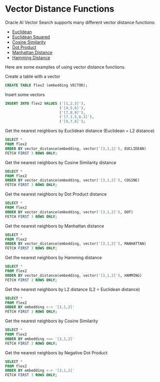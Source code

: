 # Vector Distance Functions

Oracle AI Vector Search supports many different vector distance functions:
- [Euclidean](https://docs.oracle.com/en/database/oracle/oracle-database/23/vecse/euclidean-and-squared-euclidean-distances.html)
- [Euclidean Squared](https://docs.oracle.com/en/database/oracle/oracle-database/23/vecse/euclidean-and-squared-euclidean-distances.html)
- [Cosine Similarity](https://docs.oracle.com/en/database/oracle/oracle-database/23/vecse/cosine-similarity.html)
- [Dot Product](https://docs.oracle.com/en/database/oracle/oracle-database/23/vecse/dot-product-similarity.html)
- [Manhattan Distance](https://docs.oracle.com/en/database/oracle/oracle-database/23/vecse/manhattan-distance.html)
- [Hamming Distance](https://docs.oracle.com/en/database/oracle/oracle-database/23/vecse/hamming-similarity.html)

Here are some examples of using vector distance functions.

Create a table with a vector  
```SQL
CREATE TABLE flex2 (embedding VECTOR);
```

Insert some vectors

```SQL
INSERT INTO flex2 VALUES ('[1,2,3]'),
                         ('[4,5,6]'),
                         ('[7,8,9]'),
                         ('[7.1,5,6.3]'),
                         ('[9,7,8]');
```

Get the nearest neighbors by Euclidean distance (Euclidean = L2 distance)

```SQL
SELECT *
FROM flex2
ORDER BY vector_distance(embedding, vector('[3,1,2]'), EUCLIDEAN)
FETCH FIRST 3 ROWS ONLY;
```

Get the nearest neighbors by Cosine Similarity distance

```SQL
SELECT *
FROM flex2
ORDER BY vector_distance(embedding, vector('[3,1,2]'), COSINE)
FETCH FIRST 3 ROWS ONLY;
```

Get the nearest neighbors by Dot Product distance

```SQL
SELECT *
FROM flex2
ORDER BY vector_distance(embedding, vector('[3,1,2]'), DOT)
FETCH FIRST 3 ROWS ONLY;
```

Get the nearest neighbors by Manhattan distance

```SQL
SELECT *
FROM flex2
ORDER BY vector_distance(embedding, vector('[3,1,2]'), MANHATTAN)
FETCH FIRST 3 ROWS ONLY;
```

Get the nearest neighbors by Hamming distance

```SQL
SELECT *
FROM flex2
ORDER BY vector_distance(embedding, vector('[3,1,2]'), HAMMING)
FETCH FIRST 3 ROWS ONLY;
```

Get the nearest neighbors by L2 distance (L2 = Euclidean distance)

```SQL
SELECT *
FROM flex2
ORDER BY embedding <-> '[3,1,2]'
FETCH FIRST 3 ROWS ONLY;
```

Get the nearest neighbors by Cosine Similarity

```SQL
SELECT *
FROM flex2
ORDER BY embedding <=> '[3,1,2]'
FETCH FIRST 3 ROWS ONLY;
```

Get the nearest neighbors by Negative Dot Product

```SQL
SELECT *
FROM flex2
ORDER BY embedding <-> '[3,1,2]'
FETCH FIRST 3 ROWS ONLY;
```
